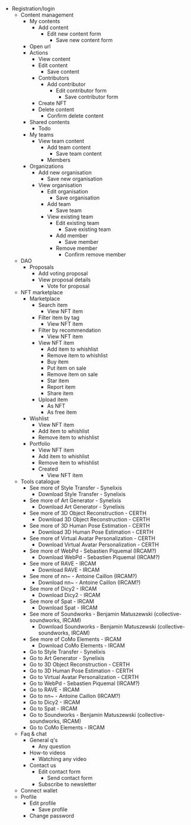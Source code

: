 - Registration/login 
  - Content management <!-- Content Management -->
    - My contents
      - Add content
        - Edit new content form
          - Save new content form
    - Open url
    - Actions
      - View content
      - Edit content
        - Save content
      - Contributors
        - Add contributor
          - Edit contributor form
            - Save contributor form
      - Create NFT
      - Delete content
        - Confirm delete content
    - Shared contents
      - Todo
    - My teams
      - View team content
        - Add team content
          - Save team content
        - Members
    - Organizations
      - Add new organisation
        - Save new organisation
      - View organisation
        - Edit organisation
          - Save organisation
        - Add team
          - Save team
        - View existing team
          - Edit existing team
            - Save existing team
          - Add member
            - Save member
          - Remove member
            - Confirm remove member
  - DAO <!-- DAO -->
    - Proposals
      - Add voting proposal
      - View proposal details
        - Vote for proposal
  - NFT marketplace <!-- Marketplace -->
    - Marketplace
      - Search item
        - View NFT item
      - Filter item by tag
        - View NFT item
      - Filter by recommendation
        - View NFT item
      - View NFT item
        - Add item to whishlist
        - Remove item to whishlist
        - Buy item
        - Put item on sale
        - Remove item on sale
        - Star item
        - Report item
        - Share item
      - Upload item
        - As NFT
        - As free item
    - Wishlist
      - View NFT item
      - Add item to whishlist
      - Remove item to whishlist
    - Portfolio
      - View NFT item
      - Add item to whishlist
      - Remove item to whishlist
      - Created
        - View NFT item
  - Tools catalogue <!-- Tools catalogue -->
    - See more of Style Transfer - Synelixis
      - Download Style Transfer - Synelixis
    - See more of Art Generator - Synelixis
      - Download Art Generator - Synelixis
    - See more of 3D Object Reconstruction - CERTH
      - Download 3D Object Reconstruction - CERTH
    - See more of 3D Human Pose Estimation - CERTH
      - Download 3D Human Pose Estimation - CERTH
    - See more of Virtual Avatar Personalization - CERTH
      - Download Virtual Avatar Personalization - CERTH
    - See more of WebPd - Sebastien Piquemal (IRCAM?)
      - Download WebPd - Sebastien Piquemal (IRCAM?)
    - See more of RAVE - IRCAM
      - Download RAVE - IRCAM
    - See more of nn~ - Antoine Caillon (IRCAM?)
      - Download nn~ - Antoine Caillon (IRCAM?)
    - See more of Dicy2 - IRCAM
      - Download Dicy2 - IRCAM
    - See more of Spat - IRCAM
      - Download Spat - IRCAM
    - See more of Soundworks - Benjamin Matuszewski (collective-soundworks, IRCAM)
      - Download Soundworks - Benjamin Matuszewski (collective-soundworks, IRCAM)
    - See more of CoMo Elements - IRCAM
      - Download CoMo Elements - IRCAM
    - Go to Style Transfer - Synelixis
    - Go to Art Generator - Synelixis
    - Go to 3D Object Reconstruction - CERTH
    - Go to 3D Human Pose Estimation - CERTH
    - Go to Virtual Avatar Personalization - CERTH
    - Go to WebPd - Sebastien Piquemal (IRCAM?)
    - Go to RAVE - IRCAM
    - Go to nn~ - Antoine Caillon (IRCAM?)
    - Go to Dicy2 - IRCAM
    - Go to Spat - IRCAM
    - Go to Soundworks - Benjamin Matuszewski (collective-soundworks, IRCAM)
    - Go to CoMo Elements - IRCAM
  - Faq & chat <!-- Faq & Chat -->
    - General q's
      - Any question
    - How-to videos
      - Watching any video
    - Contact us
      - Edit contact form
        - Send contact form
      - Subscribe to newsletter
  - Connect wallet <!-- Connect Wallet  -->
  - Profile <!-- Fill in/visit Profile -->
    - Edit profile
      - Save profile
    - Change password
